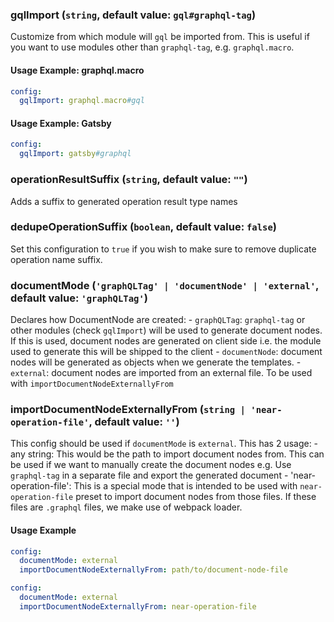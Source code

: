 ### gqlImport (`string`, default value: `gql#graphql-tag`)

Customize from which module will `gql` be imported from. This is useful if you want to use modules other than `graphql-tag`, e.g. `graphql.macro`.

#### Usage Example: graphql.macro

```yml
config:
  gqlImport: graphql.macro#gql
```

#### Usage Example: Gatsby

```yml
config:
  gqlImport: gatsby#graphql
```

### operationResultSuffix (`string`, default value: `""`)

Adds a suffix to generated operation result type names

### dedupeOperationSuffix (`boolean`, default value: `false`)

Set this configuration to `true` if you wish to make sure to remove duplicate operation name suffix.

### documentMode (`'graphQLTag' | 'documentNode' | 'external'`, default value: `'graphQLTag'`)

Declares how DocumentNode are created: - `graphQLTag`: `graphql-tag` or other modules (check `gqlImport`) will be used to generate document nodes. If this is used, document nodes are generated on client side i.e. the module used to generate this will be shipped to the client - `documentNode`: document nodes will be generated as objects when we generate the templates. - `external`: document nodes are imported from an external file. To be used with `importDocumentNodeExternallyFrom`

### importDocumentNodeExternallyFrom (`string | 'near-operation-file'`, default value: `''`)

This config should be used if `documentMode` is `external`. This has 2 usage: - any string: This would be the path to import document nodes from. This can be used if we want to manually create the document nodes e.g. Use `graphql-tag` in a separate file and export the generated document - 'near-operation-file': This is a special mode that is intended to be used with `near-operation-file` preset to import document nodes from those files. If these files are `.graphql` files, we make use of webpack loader.

#### Usage Example

```yml
config:
  documentMode: external
  importDocumentNodeExternallyFrom: path/to/document-node-file
```

```yml
config:
  documentMode: external
  importDocumentNodeExternallyFrom: near-operation-file
```
